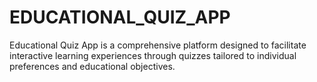 # EDUCATIONAL_QUIZ_APP
Educational Quiz App is a comprehensive platform designed to facilitate interactive learning experiences through quizzes tailored to individual preferences and educational objectives.
